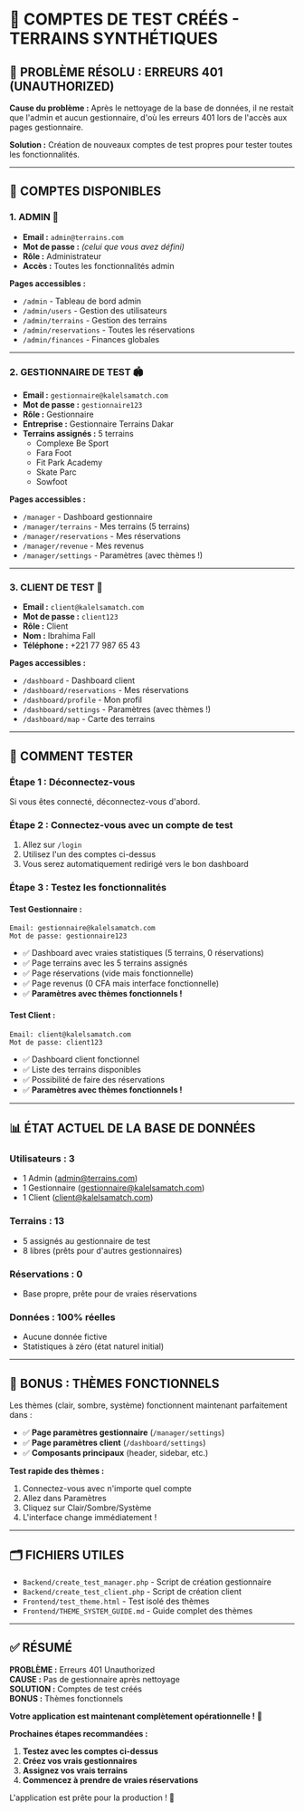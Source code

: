 # 👤 COMPTES DE TEST CRÉÉS - TERRAINS SYNTHÉTIQUES

## 🎯 PROBLÈME RÉSOLU : ERREURS 401 (UNAUTHORIZED)

**Cause du problème :** Après le nettoyage de la base de données, il ne restait que l'admin et aucun gestionnaire, d'où les erreurs 401 lors de l'accès aux pages gestionnaire.

**Solution :** Création de nouveaux comptes de test propres pour tester toutes les fonctionnalités.

---

## 🔑 COMPTES DISPONIBLES

### 1. **ADMIN** 👑
- **Email :** `admin@terrains.com`
- **Mot de passe :** *(celui que vous avez défini)*
- **Rôle :** Administrateur
- **Accès :** Toutes les fonctionnalités admin

**Pages accessibles :**
- `/admin` - Tableau de bord admin
- `/admin/users` - Gestion des utilisateurs
- `/admin/terrains` - Gestion des terrains
- `/admin/reservations` - Toutes les réservations
- `/admin/finances` - Finances globales

---

### 2. **GESTIONNAIRE DE TEST** 🏟️
- **Email :** `gestionnaire@kalelsamatch.com`
- **Mot de passe :** `gestionnaire123`
- **Rôle :** Gestionnaire
- **Entreprise :** Gestionnaire Terrains Dakar
- **Terrains assignés :** 5 terrains
  - Complexe Be Sport
  - Fara Foot
  - Fit Park Academy
  - Skate Parc
  - Sowfoot

**Pages accessibles :**
- `/manager` - Dashboard gestionnaire
- `/manager/terrains` - Mes terrains (5 terrains)
- `/manager/reservations` - Mes réservations
- `/manager/revenue` - Mes revenus
- `/manager/settings` - Paramètres (avec thèmes !)

---

### 3. **CLIENT DE TEST** 👤
- **Email :** `client@kalelsamatch.com`
- **Mot de passe :** `client123`
- **Rôle :** Client
- **Nom :** Ibrahima Fall
- **Téléphone :** +221 77 987 65 43

**Pages accessibles :**
- `/dashboard` - Dashboard client
- `/dashboard/reservations` - Mes réservations
- `/dashboard/profile` - Mon profil
- `/dashboard/settings` - Paramètres (avec thèmes !)
- `/dashboard/map` - Carte des terrains

---

## 🚀 COMMENT TESTER

### **Étape 1 : Déconnectez-vous**
Si vous êtes connecté, déconnectez-vous d'abord.

### **Étape 2 : Connectez-vous avec un compte de test**
1. Allez sur `/login`
2. Utilisez l'un des comptes ci-dessus
3. Vous serez automatiquement redirigé vers le bon dashboard

### **Étape 3 : Testez les fonctionnalités**

#### **Test Gestionnaire :**
```
Email: gestionnaire@kalelsamatch.com
Mot de passe: gestionnaire123
```
- ✅ Dashboard avec vraies statistiques (5 terrains, 0 réservations)
- ✅ Page terrains avec les 5 terrains assignés
- ✅ Page réservations (vide mais fonctionnelle)
- ✅ Page revenus (0 CFA mais interface fonctionnelle)
- ✅ **Paramètres avec thèmes fonctionnels !**

#### **Test Client :**
```
Email: client@kalelsamatch.com
Mot de passe: client123
```
- ✅ Dashboard client fonctionnel
- ✅ Liste des terrains disponibles
- ✅ Possibilité de faire des réservations
- ✅ **Paramètres avec thèmes fonctionnels !**

---

## 📊 ÉTAT ACTUEL DE LA BASE DE DONNÉES

### **Utilisateurs :** 3
- 1 Admin (admin@terrains.com)
- 1 Gestionnaire (gestionnaire@kalelsamatch.com)
- 1 Client (client@kalelsamatch.com)

### **Terrains :** 13
- 5 assignés au gestionnaire de test
- 8 libres (prêts pour d'autres gestionnaires)

### **Réservations :** 0
- Base propre, prête pour de vraies réservations

### **Données :** 100% réelles
- Aucune donnée fictive
- Statistiques à zéro (état naturel initial)

---

## 🎨 BONUS : THÈMES FONCTIONNELS

Les thèmes (clair, sombre, système) fonctionnent maintenant parfaitement dans :
- ✅ **Page paramètres gestionnaire** (`/manager/settings`)
- ✅ **Page paramètres client** (`/dashboard/settings`)
- ✅ **Composants principaux** (header, sidebar, etc.)

**Test rapide des thèmes :**
1. Connectez-vous avec n'importe quel compte
2. Allez dans Paramètres
3. Cliquez sur Clair/Sombre/Système
4. L'interface change immédiatement !

---

## 🗂️ FICHIERS UTILES

- `Backend/create_test_manager.php` - Script de création gestionnaire
- `Backend/create_test_client.php` - Script de création client
- `Frontend/test_theme.html` - Test isolé des thèmes
- `Frontend/THEME_SYSTEM_GUIDE.md` - Guide complet des thèmes

---

## ✅ RÉSUMÉ

**PROBLÈME :** Erreurs 401 Unauthorized  
**CAUSE :** Pas de gestionnaire après nettoyage  
**SOLUTION :** Comptes de test créés  
**BONUS :** Thèmes fonctionnels  

**Votre application est maintenant complètement opérationnelle !** 🎉

**Prochaines étapes recommandées :**
1. **Testez avec les comptes ci-dessus**
2. **Créez vos vrais gestionnaires**
3. **Assignez vos vrais terrains**
4. **Commencez à prendre de vraies réservations**

L'application est prête pour la production ! 🚀 